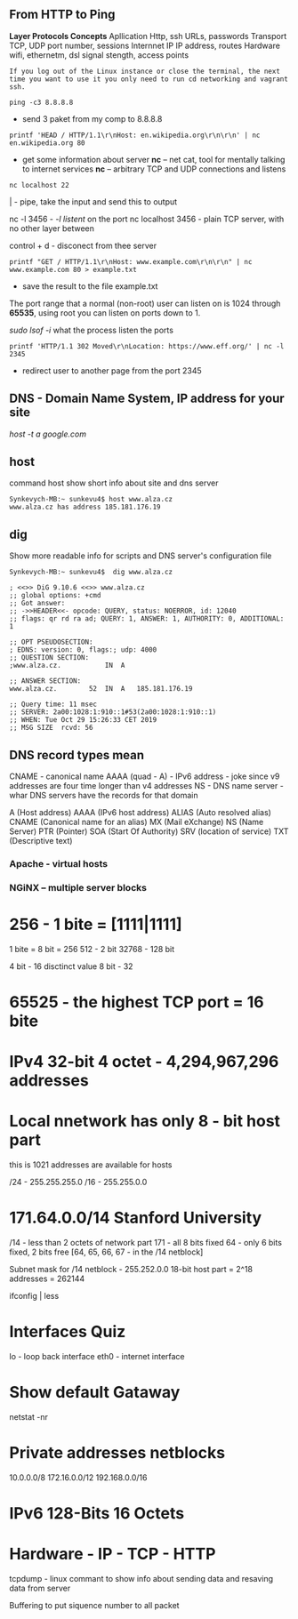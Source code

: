 ## From HTTP to Ping

**Layer 			Protocols 			Concepts**
Apllication 	Http, ssh			URLs, passwords
Transport 		TCP, UDP			port number, sessions
Internnet		IP					IP address, routes
Hardware		wifi, ethernetm, dsl	signal stength, access points

```
If you log out of the Linux instance or close the terminal, the next time you want to use it you only need to run cd networking and vagrant ssh.
```

```
ping -c3 8.8.8.8
```
- send 3 paket from my comp to 8.8.8.8

```
printf 'HEAD / HTTP/1.1\r\nHost: en.wikipedia.org\r\n\r\n' | nc en.wikipedia.org 80
``` 
- get some information about server
**nc** – net cat, tool for mentally talking to internet services
**nc** – arbitrary TCP and UDP connections and listens
```
nc localhost 22
```
| - pipe, take the input and send this to output 

nc -l 3456 - *-l listent* on the port
nc localhost 3456 - plain TCP server, with no other layer between 

control + d - disconect from thee server 

```
printf "GET / HTTP/1.1\r\nHost: www.example.com\r\n\r\n" | nc www.example.com 80 > example.txt
```
- save the result to the file example.txt

The port range that a normal (non-root) user can listen on is 1024 through **65535**, using root you can listen on ports down to 1.

 *sudo lsof -i* what the process listen the ports 

```
printf 'HTTP/1.1 302 Moved\r\nLocation: https://www.eff.org/' | nc -l 2345
```
- redirect user to another page from the port 2345

## DNS - Domain Name System, IP address for your site
*host -t a google.com*

## host
command host show short info about site and dns server 
``` 
Synkevych-MB:~ sunkevu4$ host www.alza.cz
www.alza.cz has address 185.181.176.19
```

## dig 
Show more readable info for scripts and DNS server's configuration file
```
Synkevych-MB:~ sunkevu4$  dig www.alza.cz

; <<>> DiG 9.10.6 <<>> www.alza.cz
;; global options: +cmd
;; Got answer:
;; ->>HEADER<<- opcode: QUERY, status: NOERROR, id: 12040
;; flags: qr rd ra ad; QUERY: 1, ANSWER: 1, AUTHORITY: 0, ADDITIONAL: 1

;; OPT PSEUDOSECTION:
; EDNS: version: 0, flags:; udp: 4000
;; QUESTION SECTION:
;www.alza.cz.			IN	A

;; ANSWER SECTION:
www.alza.cz.		52	IN	A	185.181.176.19

;; Query time: 11 msec
;; SERVER: 2a00:1028:1:910::1#53(2a00:1028:1:910::1)
;; WHEN: Tue Oct 29 15:26:33 CET 2019
;; MSG SIZE  rcvd: 56
```

## DNS record types mean 
CNAME - canonical name 
AAAA (quad - A) - IPv6 address - joke since v9 addresses are four time longer than v4 addresses
NS - DNS name server - whar DNS servers have the records for that domain

A (Host address)
AAAA (IPv6 host address)
ALIAS (Auto resolved alias)
CNAME (Canonical name for an alias)
MX (Mail eXchange)
NS (Name Server)
PTR (Pointer)
SOA (Start Of Authority)
SRV (location of service)
TXT (Descriptive text)

### Apache - virtual hosts 

### NGiNX – multiple server blocks

# 256 - 1 bite = [1111|1111]
1 bite =  8 bit = 256 
512 - 2 bit 
32768 - 128 bit

4 bit - 16 disctinct value
8 bit - 32
# 65525 - the highest TCP port = 16 bite

# IPv4 32-bit 4 octet - 4,294,967,296 addresses

# Local nnetwork has only 8 - bit host part 
this is 1021 addresses are available for hosts 

/24 - 255.255.255.0
/16 - 255.255.0.0 

# 171.64.0.0/14 Stanford University

/14 - less than 2 octets of network part 
171 - all 8 bits fixed 
64 - only 6 bits fixed, 2 bits free [64, 65, 66, 67 - in the /14 netblock]

Subnet mask for /14 netblock - 255.252.0.0
18-bit host part = 2^18 addresses = 262144

ifconfig | less 

# Interfaces Quiz 
lo - loop back interface 
eth0 - internet interface


# Show default Gataway 
netstat -nr 

# Private addresses netblocks 
10.0.0.0/8
172.16.0.0/12
192.168.0.0/16

# IPv6 128-Bits 16 Octets 

# Hardware - IP - TCP - HTTP 

tcpdump - linux commant to show info about sending data and resaving data from server 

Buffering to put siquence number to all packet 
